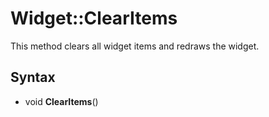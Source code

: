 # Widget::ClearItems #
This method clears all widget items and redraws the widget.

## Syntax ##
- void **ClearItems**()
